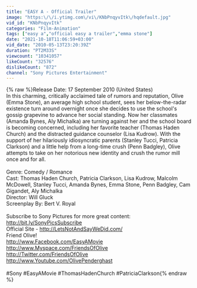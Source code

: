 ```yaml
---
title: "EASY A - Official Trailer"
image: "https:\/\/i.ytimg.com\/vi\/KNbPnqyvItk\/hqdefault.jpg"
vid_id: "KNbPnqyvItk"
categories: "Film-Animation"
tags: ["easy a","official easy a trailer","emma stone"]
date: "2021-10-18T11:06:59+03:00"
vid_date: "2010-05-13T23:20:39Z"
duration: "PT2M33S"
viewcount: "10341057"
likeCount: "32576"
dislikeCount: "872"
channel: "Sony Pictures Entertainment"
---
```

{% raw %}Release Date: 17 September 2010 (United States)<br />In this charming, critically acclaimed tale of rumors and reputation, Olive (Emma Stone), an average high school student, sees her below-the-radar existence turn around overnight once she decides to use the school's gossip grapevine to advance her social standing. Now her classmates (Amanda Bynes, Aly Michalka) are turning against her and the school board is becoming concerned, including her favorite teacher (Thomas Haden Church) and the distracted guidance counselor (Lisa Kudrow). With the support of her hilariously idiosyncratic parents (Stanley Tucci, Patricia Clarkson) and a little help from a long-time crush (Penn Badgley), Olive attempts to take on her notorious new identity and crush the rumor mill once and for all.<br /><br />Genre: Comedy / Romance<br />Cast: Thomas Haden Church, Patricia Clarkson, Lisa Kudrow, Malcolm McDowell, Stanley Tucci, Amanda Bynes, Emma Stone, Penn Badgley, Cam Gigandet, Aly Michalka<br />Director: Will Gluck<br />Screenplay By: Bert V. Royal<br /><br />Subscribe to Sony Pictures for more great content: <a rel="nofollow" target="blank" href="http://bit.ly/SonyPicsSubscribe">http://bit.ly/SonyPicsSubscribe</a><br />Official Site - <a rel="nofollow" target="blank" href="http://LetsNotAndSayWeDid.com/">http://LetsNotAndSayWeDid.com/</a><br />Friend Olive!<br /><a rel="nofollow" target="blank" href="http://www.Facebook.com/EasyAMovie">http://www.Facebook.com/EasyAMovie</a><br /><a rel="nofollow" target="blank" href="http://www.Myspace.com/FriendsOfOlive">http://www.Myspace.com/FriendsOfOlive</a><br /><a rel="nofollow" target="blank" href="http://Twitter.com/FriendsOfOlive">http://Twitter.com/FriendsOfOlive</a><br /><a rel="nofollow" target="blank" href="http://www.Youtube.com/OlivePenderghast">http://www.Youtube.com/OlivePenderghast</a><br /><br />#Sony #EasyAMovie #ThomasHadenChurch #PatriciaClarkson{% endraw %}
